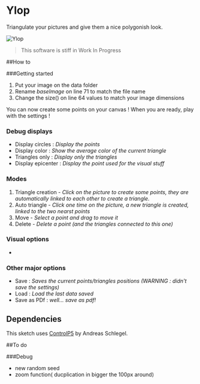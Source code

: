Ylop
====

Triangulate your pictures and give them a nice polygonish look.

![Ylop](https://pbs.twimg.com/media/B2PiFSMIcAAtSdh.jpg:large)

> This software is stiff in Work In Progress

##How to

###Getting started
1. Put your image on the data folder
2. Rename *baseImage* on line 71 to match the file name
3. Change the size() on line 64 values to match your image dimensions

You can now create some points on your canvas ! When you are ready, play with the settings !


### Debug displays 
* Display circles : *Display the points*
* Display color : *Show the average color of the current triangle*
* Triangles only : *Display only the triangles*
* Display epicenter : *Display the point used for the visual stuff*



### Modes
1. Triangle creation - *Click on the picture to create some points, they are automatically linked to each other to create a triangle.*
2. Auto triangle - *Click one time on the picture, a new triangle is created, linked to the two nearst points*
3. Move - *Select a point and drag to move it*
4. Delete  - *Delete a point (and the triangles connected to this one)*

### Visual options

-

### Other major options
* Save : *Saves the current points/triangles positions (WARNING : didn't save the settings)*
* Load : *Load the last data saved*
* Save as PDf : *well... save as pdf!*

## Dependencies

This sketch uses [ControlP5](http://www.sojamo.de/libraries/controlP5/) by Andreas Schlegel. 

##To do

###Debug

* new random seed
* zoom function( ducplication in bigger the 100px around)